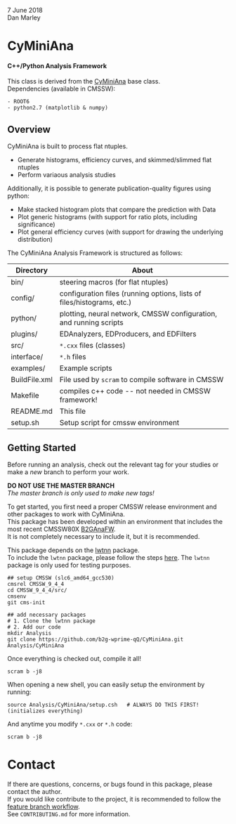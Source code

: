 7 June 2018  
Dan Marley  


# CyMiniAna

#### C++/Python Analysis Framework

This class is derived from the [CyMiniAna](https://gitlab.cern.ch/dmarley/CyMiniAna) base class.  
Dependencies (available in CMSSW):

    - ROOT6
    - python2.7 (matplotlib & numpy)


## Overview

CyMiniAna is built to process flat ntuples.  
 - Generate histograms, efficiency curves, and skimmed/slimmed flat ntuples
 - Perform variaous analysis studies

Additionally, it is possible to generate publication-quality figures using python:

 - Make stacked histogram plots that compare the prediction with Data
 - Plot generic histograms (with support for ratio plots, including significance)
 - Plot general efficiency curves (with support for drawing the underlying distribution)

The CyMiniAna Analysis Framework is structured as follows:

Directory  | About
---------  | ---------
bin/       | steering macros (for flat ntuples)
config/    | configuration files (running options, lists of files/histograms, etc.)
python/    | plotting, neural network, CMSSW configuration, and running scripts
plugins/   | EDAnalyzers, EDProducers, and EDFilters
src/       | `*.cxx` files (classes)
interface/ | `*.h` files
examples/  | Example scripts
BuildFile.xml | File used by `scram` to compile software in CMSSW
Makefile   | compiles c++ code -- not needed in CMSSW framework!
README.md  | This file
setup.sh   | Setup script for cmssw environment



## Getting Started

Before running an analysis, check out the relevant tag for your studies or make a *new* branch to
perform your work.

**DO NOT USE THE MASTER BRANCH**  
_The master branch is only used to make new tags!_

To get started, you first need a proper CMSSW release environment and other packages to work with CyMiniAna.  
This package has been developed within an environment that includes the most recent CMSSW80X 
[B2GAnaFW](https://github.com/cmsb2g/B2GAnaFW/tree/CMSSW_8_0_X_V3).  
It is not completely necessary to include it, but it is recommended.

This package depends on the  [lwtnn](https://github.com/lwtnn/lwtnn) package.  
To include the `lwtnn` package, please follow the steps
[here](https://github.com/demarley/lwtnn/tree/CMSSW_8_0_X-compatible#cmssw-compatibility).
The `lwtnn` package is only used for testing purposes.

```shell
## setup CMSSW (slc6_amd64_gcc530)
cmsrel CMSSW_9_4_4
cd CMSSW_9_4_4/src/
cmsenv
git cms-init

## add necessary packages
# 1. Clone the lwtnn package 
# 2. Add our code
mkdir Analysis
git clone https://github.com/b2g-wprime-qQ/CyMiniAna.git Analysis/CyMiniAna
```

Once everything is checked out, compile it all!

```
scram b -j8
```

When opening a new shell, you can easily setup the environment by running:

```shell
source Analysis/CyMiniAna/setup.csh   # ALWAYS DO THIS FIRST! (initializes everything)
```

And anytime you modify `*.cxx` or `*.h` code:
```shell
scram b -j8
```


# Contact

If there are questions, concerns, or bugs found in this package, please contact the author.  
If you would like contribute to the project, it is recommended to follow the 
[feature branch workflow](https://www.atlassian.com/git/tutorials/comparing-workflows/feature-branch-workflow).  
See `CONTRIBUTING.md` for more information.
